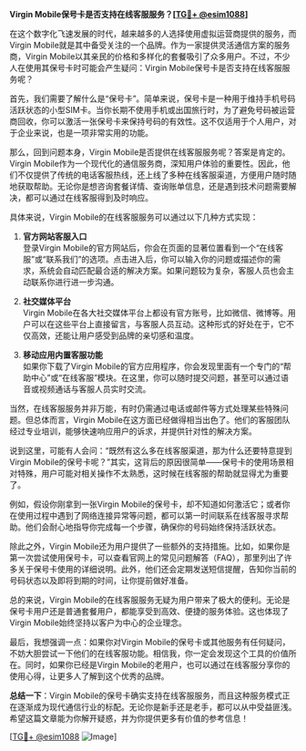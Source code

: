 **Virgin Mobile保号卡是否支持在线客服服务？[[TG💪+ @esim1088](https://t.me/s/esim1088)]**

在这个数字化飞速发展的时代，越来越多的人选择使用虚拟运营商提供的服务，而Virgin Mobile就是其中备受关注的一个品牌。作为一家提供灵活通信方案的服务商，Virgin Mobile以其亲民的价格和多样化的套餐吸引了众多用户。不过，不少人在使用其保号卡时可能会产生疑问：Virgin Mobile保号卡是否支持在线客服服务呢？

首先，我们需要了解什么是“保号卡”。简单来说，保号卡是一种用于维持手机号码活跃状态的小型SIM卡。当你长期不使用手机或出国旅行时，为了避免号码被运营商回收，你可以激活一张保号卡来保持号码的有效性。这不仅适用于个人用户，对于企业来说，也是一项非常实用的功能。

那么，回到问题本身，Virgin Mobile是否提供在线客服服务呢？答案是肯定的。Virgin Mobile作为一个现代化的通信服务商，深知用户体验的重要性。因此，他们不仅提供了传统的电话客服热线，还上线了多种在线客服渠道，方便用户随时随地获取帮助。无论你是想咨询套餐详情、查询账单信息，还是遇到技术问题需要解决，都可以通过在线客服得到及时响应。

具体来说，Virgin Mobile的在线客服服务可以通过以下几种方式实现：

1. **官方网站客服入口**  
   登录Virgin Mobile的官方网站后，你会在页面的显著位置看到一个“在线客服”或“联系我们”的选项。点击进入后，你可以输入你的问题或描述你的需求，系统会自动匹配最合适的解决方案。如果问题较为复杂，客服人员也会主动联系你进行进一步沟通。

2. **社交媒体平台**  
   Virgin Mobile在各大社交媒体平台上都设有官方账号，比如微信、微博等。用户可以在这些平台上直接留言，与客服人员互动。这种形式的好处在于，它不仅高效，还能让用户感受到品牌的亲切感和温度。

3. **移动应用内置客服功能**  
   如果你下载了Virgin Mobile的官方应用程序，你会发现里面有一个专门的“帮助中心”或“在线客服”模块。在这里，你可以随时提交问题，甚至可以通过语音或视频通话与客服人员实时交流。

当然，在线客服服务并非万能，有时仍需通过电话或邮件等方式处理某些特殊问题。但总体而言，Virgin Mobile在这方面已经做得相当出色了。他们的客服团队经过专业培训，能够快速响应用户的诉求，并提供针对性的解决方案。

说到这里，可能有人会问：“既然有这么多在线客服渠道，那为什么还要特意提到Virgin Mobile的保号卡呢？”其实，这背后的原因很简单——保号卡的使用场景相对特殊，用户可能对相关操作不太熟悉，这时候在线客服的帮助就显得尤为重要了。

例如，假设你刚拿到一张Virgin Mobile的保号卡，却不知道如何激活它；或者你在使用过程中遇到了网络连接异常等问题，都可以第一时间联系在线客服寻求帮助。他们会耐心地指导你完成每一个步骤，确保你的号码始终保持活跃状态。

除此之外，Virgin Mobile还为用户提供了一些额外的支持措施。比如，如果你是第一次尝试使用保号卡，可以查看官网上的常见问题解答（FAQ），那里列出了许多关于保号卡使用的详细说明。此外，他们还会定期发送短信提醒，告知你当前的号码状态以及即将到期的时间，让你提前做好准备。

总的来说，Virgin Mobile的在线客服服务无疑为用户带来了极大的便利。无论是保号卡用户还是普通套餐用户，都能享受到高效、便捷的服务体验。这也体现了Virgin Mobile始终坚持以客户为中心的企业理念。

最后，我想强调一点：如果你对Virgin Mobile的保号卡或其他服务有任何疑问，不妨大胆尝试一下他们的在线客服功能。相信我，你一定会发现这个工具的价值所在。同时，如果你已经是Virgin Mobile的老用户，也可以通过在线客服分享你的使用心得，让更多人了解到这个优秀的品牌。

**总结一下**：Virgin Mobile的保号卡确实支持在线客服服务，而且这种服务模式正在逐渐成为现代通信行业的标配。无论你是新手还是老手，都可以从中受益匪浅。希望这篇文章能为你解开疑惑，并为你提供更多有价值的参考信息！

[[TG💪+ @esim1088](https://t.me/s/esim1088) ![Image](https://i.postimg.cc/4NQfJmqS/Snipaste-2025-05-13-00-14-12.png)]